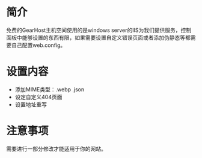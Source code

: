 # 简介

免费的GearHost主机空间使用的是windows server的IIS为我们提供服务，控制面板中能够设置的东西有限，如果需要设置自定义错误页面或者添加伪静态等都需要自己配置web.config。

# 设置内容

* 添加MIME类型：.webp	.json
* 设定自定义404页面
* 设置地址重写

# 注意事项

需要进行一部分修改才能适用于你的网站。

